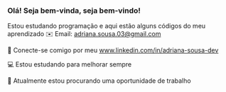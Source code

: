 ###                                                            Olá! Seja bem-vinda, seja bem-vindo!


Estou estudando programação e aqui estão alguns códigos do meu aprendizado
✉️ Email: adriana.sousa.03@gmail.com

👥 Conecte-se comigo por meu www.linkedin.com/in/adriana-sousa-dev

💻 Estou estudando para melhorar sempre

🔭 Atualmente estou procurando uma oportunidade de trabalho


<!--
**adrianasousa03/adrianasousa03** is a ✨ _special_ ✨ repository because its `README.md` (this file) appears on your GitHub profile.

Here are some ideas to get you started:

- 🔭 I’m currently working on ...
- 🌱 I’m currently learning ...
- 👯 I’m looking to collaborate on ...
- 🤔 I’m looking for help with ...
- 💬 Ask me about ...
- 📫 How to reach me: ...
- 😄 Pronouns: ...
- ⚡ Fun fact: ...
-->
